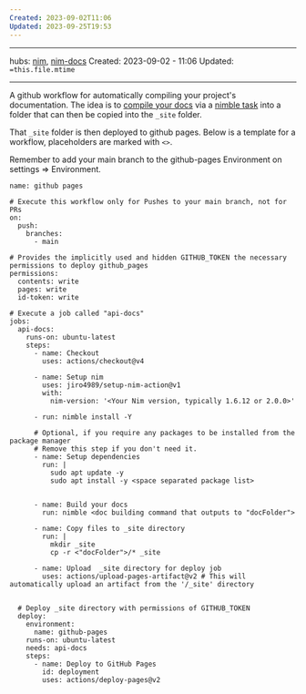 ```yaml
---
Created: 2023-09-02T11:06
Updated: 2023-09-25T19:53
---
```

___
hubs: [nim](nim.md), [nim-docs](nim-docs.md)
Created: 2023-09-02 - 11:06
Updated: `=this.file.mtime`
___
A github workflow for automatically compiling your project's documentation.
The idea is to [compile your docs](generate%20nim%20documentation%20) via a [nimble task](nimble%20task.md) into a folder that can then be copied into the `_site` folder.

That `_site` folder is then deployed to github pages.
Below is a template for a workflow, placeholders are marked with `<>`.

Remember to add your main branch to the github-pages Environment on settings => Environment.

```
name: github pages

# Execute this workflow only for Pushes to your main branch, not for PRs
on:
  push:
    branches:
      - main

# Provides the implicitly used and hidden GITHUB_TOKEN the necessary permissions to deploy github_pages
permissions:
  contents: write
  pages: write
  id-token: write

# Execute a job called "api-docs"
jobs:
  api-docs:
	runs-on: ubuntu-latest
	steps:
      - name: Checkout
        uses: actions/checkout@v4
      
      - name: Setup nim
        uses: jiro4989/setup-nim-action@v1
        with:
		  nim-version: '<Your Nim version, typically 1.6.12 or 2.0.0>'

	  - run: nimble install -Y
	  
	  # Optional, if you require any packages to be installed from the package manager
	  # Remove this step if you don't need it.
	  - name: Setup dependencies
		run: |
		  sudo apt update -y
		  sudo apt install -y <space separated package list>
	  
	  
	  - name: Build your docs
		run: nimble <doc building command that outputs to "docFolder">

	  - name: Copy files to _site directory
		run: |
		  mkdir _site
		  cp -r <"docFolder">/* _site
	  
	  - name: Upload  _site directory for deploy job
		uses: actions/upload-pages-artifact@v2 # This will automatically upload an artifact from the '/_site' directory
   
  
  # Deploy _site directory with permissions of GITHUB_TOKEN
  deploy:
    environment:
      name: github-pages
    runs-on: ubuntu-latest
    needs: api-docs
    steps:
      - name: Deploy to GitHub Pages
        id: deployment
        uses: actions/deploy-pages@v2
```